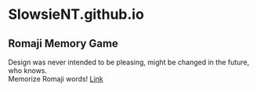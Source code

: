 # SlowsieNT.github.io

## Romaji Memory Game
Design was never intended to be pleasing, might be changed in the future, who knows.<br>
Memorize Romaji words! [Link](https://slowsient.github.io/romaji)
